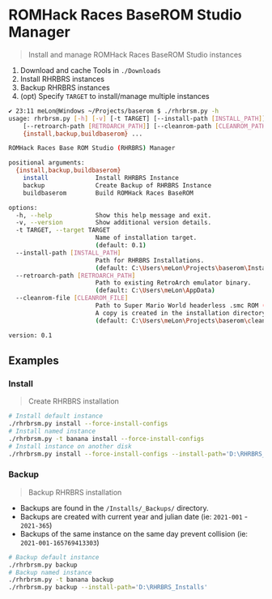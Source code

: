 # ROMHack Races BaseROM Studio Manager

> Install and manage ROMHack Races BaseROM Studio instances

1. Download and cache Tools in `./Downloads`
1. Install RHRBRS instances
1. Backup RHRBRS instances
1. (opt) Specify `TARGET` to install/manage multiple instances


```bash
✔ 23:11 meLon@Windows ~/Projects/baserom $ ./rhrbrsm.py -h
usage: rhrbrsm.py [-h] [-v] [-t TARGET] [--install-path [INSTALL_PATH]]
    [--retroarch-path [RETROARCH_PATH]] [--cleanrom-path [CLEANROM_PATH]]
    {install,backup,buildbaserom} ...

ROMHack Races Base ROM Studio (RHRBRS) Manager

positional arguments:
  {install,backup,buildbaserom}
    install             Install RHRBRS Instance
    backup              Create Backup of RHRBRS Instance
    buildbaserom        Build ROMHack Races BaseROM

options:
  -h, --help            Show this help message and exit.
  -v, --version         Show additional version details.
  -t TARGET, --target TARGET
                        Name of installation target.
                        (default: 0.1)
  --install-path [INSTALL_PATH]
                        Path for RHRBRS Installations.
                        (default: C:\Users\meLon\Projects\baserom\Installs)
  --retroarch-path [RETROARCH_PATH]
                        Path to existing RetroArch emulator binary.
                        (default: C:\Users\meLon\AppData)
  --cleanrom-file [CLEANROM_FILE]
                        Path to Super Mario World headerless .smc ROM (ie: (U) [!]).
                        A copy is created in the installation directory.
                        (default: C:\Users\meLon\Projects\baserom\clean.smc)

version: 0.1
```


## Examples

### Install

> Create RHRBRS installation

```bash
# Install default instance
./rhrbrsm.py install --force-install-configs
# Install named instance
./rhrbrsm.py -t banana install --force-install-configs
# Install instance on another disk
./rhrbrsm.py install --force-install-configs --install-path='D:\RHRBRS_Installs'
```

### Backup

> Backup RHRBRS installation

* Backups are found in the `/Installs/_Backups/` directory.
* Backups are created with current year and julian date (ie: `2021-001` - `2021-365`)
* Backups of the same instance on the same day prevent collision (ie: `2021-001-165769413303`)

```bash
# Backup default instance
./rhrbrsm.py backup
# Backup named instance
./rhrbrsm.py -t banana backup
./rhrbrsm.py backup --install-path='D:\RHRBRS_Installs'
```
